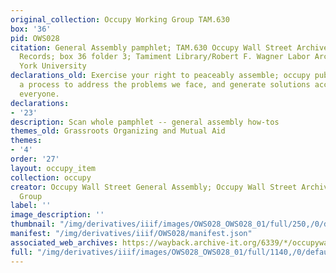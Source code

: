 ```yaml
---
original_collection: Occupy Working Group TAM.630
box: '36'
pid: OWS028
citation: General Assembly pamphlet; TAM.630 Occupy Wall Street Archives Working Group
  Records; box 36 folder 3; Tamiment Library/Robert F. Wagner Labor Archives, New
  York University
declarations_old: Exercise your right to peaceably assemble; occupy public space;  create
  a process to address the problems we face, and generate solutions accessible to
  everyone.
declarations:
- '23'
description: Scan whole pamphlet -- general assembly how-tos
themes_old: Grassroots Organizing and Mutual Aid
themes:
- '4'
order: '27'
layout: occupy_item
collection: occupy
creator: Occupy Wall Street General Assembly; Occupy Wall Street Archives Working
  Group
label: ''
image_description: ''
thumbnail: "/img/derivatives/iiif/images/OWS028_OWS028_01/full/250,/0/default.jpg"
manifest: "/img/derivatives/iiif/OWS028/manifest.json"
associated_web_archives: https://wayback.archive-it.org/6339/*/occupywallst.org/
full: "/img/derivatives/iiif/images/OWS028_OWS028_01/full/1140,/0/default.jpg"
---
```

